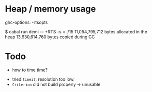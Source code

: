 
# Heap / memory usage

ghc-options: -rtsopts

$ cabal run demi -- +RTS -s < i/15
11,054,795,712 bytes allocated in the heap
13,630,614,760 bytes copied during GC

# Todo

* how to time time?

 - tried `timeit`, resolution too low.
 - `Criterion` did not build properly -> unusable
